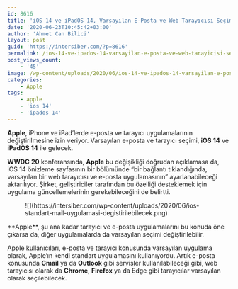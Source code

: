 ```yaml
---
id: 8616
title: 'iOS 14 ve iPadOS 14, Varsayılan E-Posta ve Web Tarayıcısı Seçimine İzin Verecek'
date: '2020-06-23T10:45:42+03:00'
author: 'Ahmet Can Bilici'
layout: post
guid: 'https://intersiber.com/?p=8616'
permalink: /ios-14-ve-ipados-14-varsayilan-e-posta-ve-web-tarayicisi-secimine-izin-verecek/
post_views_count:
    - '45'
image: /wp-content/uploads/2020/06/ios-14-ve-ipados-14-varsayilan-e-posta-ve-web-tarayicisi-secimine-izin-verecek.png
categories:
    - Apple
tags:
    - apple
    - 'ios 14'
    - 'ipados 14'
---
```


**Apple**, iPhone ve iPad’lerde e-posta ve tarayıcı uygulamalarının değiştirilmesine izin veriyor. Varsayılan e-posta ve tarayıcı seçimi, **iOS** **14** ve **iPadOS** **14** ile gelecek.

**WWDC** **20** konferansında, **Apple** bu değişikliği doğrudan açıklamasa da, iOS 14 önizleme sayfasının bir bölümünde “bir bağlantı tıklandığında, varsayılan bir web tarayıcısı ve e-posta uygulamasının” ayarlanabileceği aktarılıyor. Şirket, geliştiriciler tarafından bu özelliği desteklemek için uygulama güncellemelerinin gerekebileceğini de belirtti.

<figure class="wp-block-image size-large">![](https://intersiber.com/wp-content/uploads/2020/06/ios-standart-mail-uygulamasi-degistirilebilecek.png)</figure>**Apple**, şu ana kadar tarayıcı ve e-posta uygulamalarını bu konuda öne çıkarsa da, diğer uygulamalarda da varsayılan seçimi değiştirilebilir.

Apple kullanıcıları, e-posta ve tarayıcı konusunda varsayılan uygulama olarak, Apple’ın kendi standart uygulamasını kullanıyordu. Artık e-posta konusunda **Gmail** ya da **Outlook** gibi servisler kullanılabileceği gibi, web tarayıcısı olarak da **Chrome**, **Firefox** ya da Edge gibi tarayıcılar varsayılan olarak seçilebilecek.